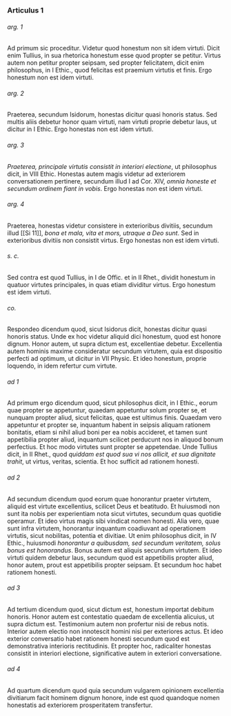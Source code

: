 ### Articulus 1

###### arg. 1
Ad primum sic proceditur. Videtur quod honestum non sit idem virtuti. Dicit enim Tullius, in sua rhetorica honestum esse quod propter se petitur. Virtus autem non petitur propter seipsam, sed propter felicitatem, dicit enim philosophus, in I Ethic., quod felicitas est praemium virtutis et finis. Ergo honestum non est idem virtuti.

###### arg. 2
Praeterea, secundum Isidorum, honestas dicitur quasi honoris status. Sed multis aliis debetur honor quam virtuti, nam virtuti proprie debetur laus, ut dicitur in I Ethic. Ergo honestas non est idem virtuti.

###### arg. 3
*Praeterea, principale virtutis consistit in interiori electione*, ut philosophus dicit, in VIII Ethic. Honestas autem magis videtur ad exteriorem conversationem pertinere, secundum illud I ad Cor. XIV, *omnia honeste et secundum ordinem fiant in vobis*. Ergo honestas non est idem virtuti.

###### arg. 4
Praeterea, honestas videtur consistere in exterioribus divitiis, secundum illud [[Si 11]], *bona et mala, vita et mors, utraque a Deo sunt*. Sed in exterioribus divitiis non consistit virtus. Ergo honestas non est idem virtuti.

###### s. c.
Sed contra est quod Tullius, in I de Offic. et in II Rhet., dividit honestum in quatuor virtutes principales, in quas etiam dividitur virtus. Ergo honestum est idem virtuti.

###### co.
Respondeo dicendum quod, sicut Isidorus dicit, honestas dicitur quasi honoris status. Unde ex hoc videtur aliquid dici honestum, quod est honore dignum. Honor autem, ut supra dictum est, excellentiae debetur. Excellentia autem hominis maxime consideratur secundum virtutem, quia est dispositio perfecti ad optimum, ut dicitur in VII Physic. Et ideo honestum, proprie loquendo, in idem refertur cum virtute.

###### ad 1
Ad primum ergo dicendum quod, sicut philosophus dicit, in I Ethic., eorum quae propter se appetuntur, quaedam appetuntur solum propter se, et nunquam propter aliud, sicut felicitas, quae est ultimus finis. Quaedam vero appetuntur et propter se, inquantum habent in seipsis aliquam rationem bonitatis, etiam si nihil aliud boni per ea nobis accideret, et tamen sunt appetibilia propter aliud, inquantum scilicet perducunt nos in aliquod bonum perfectius. Et hoc modo virtutes sunt propter se appetendae. Unde Tullius dicit, in II Rhet., quod *quiddam est quod sua vi nos allicit, et sua dignitate trahit*, ut virtus, veritas, scientia. Et hoc sufficit ad rationem honesti.

###### ad 2
Ad secundum dicendum quod eorum quae honorantur praeter virtutem, aliquid est virtute excellentius, scilicet Deus et beatitudo. Et huiusmodi non sunt ita nobis per experientiam nota sicut virtutes, secundum quas quotidie operamur. Et ideo virtus magis sibi vindicat nomen honesti. Alia vero, quae sunt infra virtutem, honorantur inquantum coadiuvant ad operationem virtutis, sicut nobilitas, potentia et divitiae. Ut enim philosophus dicit, in IV Ethic., huiusmodi *honorantur a quibusdam, sed secundum veritatem, solus bonus est honorandus*. Bonus autem est aliquis secundum virtutem. Et ideo virtuti quidem debetur laus, secundum quod est appetibilis propter aliud, honor autem, prout est appetibilis propter seipsam. Et secundum hoc habet rationem honesti.

###### ad 3
Ad tertium dicendum quod, sicut dictum est, honestum importat debitum honoris. Honor autem est contestatio quaedam de excellentia alicuius, ut supra dictum est. Testimonium autem non profertur nisi de rebus notis. Interior autem electio non innotescit homini nisi per exteriores actus. Et ideo exterior conversatio habet rationem honesti secundum quod est demonstrativa interioris rectitudinis. Et propter hoc, radicaliter honestas consistit in interiori electione, significative autem in exteriori conversatione.

###### ad 4
Ad quartum dicendum quod quia secundum vulgarem opinionem excellentia divitiarum facit hominem dignum honore, inde est quod quandoque nomen honestatis ad exteriorem prosperitatem transfertur.

